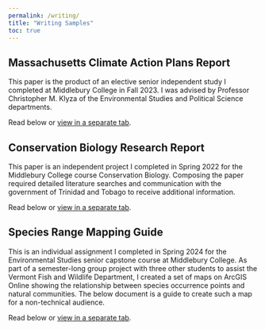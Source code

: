 ```yaml
---
permalink: /writing/
title: "Writing Samples"
toc: true
---
```


## Massachusetts Climate Action Plans Report   
This paper is the product of an elective senior independent study I completed at Middlebury College in Fall 2023. I was advised by Professor Christopher M. Klyza of the Environmental Studies and Political Science departments.  

Read below or [view in a separate tab](https://andya17.github.io/_pages/pdfs/ENVS700_Final_Report.pdf).    

<object data="https://andya17.github.io/_pages/pdfs/ENVS700_Final_Report.pdf" type="application/pdf" width="100%" height="100%"></object>  

## Conservation Biology Research Report  
This paper is an independent project I completed in Spring 2022 for the Middlebury College course Conservation Biology. Composing the paper required detailed literature searches and communication with the government of Trinidad and Tobago to receive additional information.  

Read below or [view in a separate tab](https://andya17.github.io/_pages/pdfs/BIOL392_Project_1.pdf).  

<object data="https://andya17.github.io/_pages/pdfs/BIOL392_Project_1.pdf" type="application/pdf" width="100%" height="100%"></object>  

## Species Range Mapping Guide  
This is an individual assignment I completed in Spring 2024 for the Environmental Studies senior capstone course at Middlebury College. As part of a semester-long group project with three other students to assist the Vermont Fish and Wildlife Department, I created a set of maps on ArcGIS Online showing the relationship between species occurrence points and natural communities. The below document is a guide to create such a map for a non-technical audience.  

Read below or [view in a separate tab](https://andya17.github.io/_pages/pdfs/ENVS401_AGOL_Guide.pdf).  

<object data="https://andya17.github.io/_pages/pdfs/ENVS401_AGOL_Guide.pdf" type="application/pdf" width="100%" height="100%"></object>  